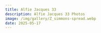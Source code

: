 ```yaml
---
title: Alfie Jacques 33
description: Alfie Jacques 33 Photos
image: /img/gallery/Z_simmons-spread.webp
date: 2025-05-17
---
```


